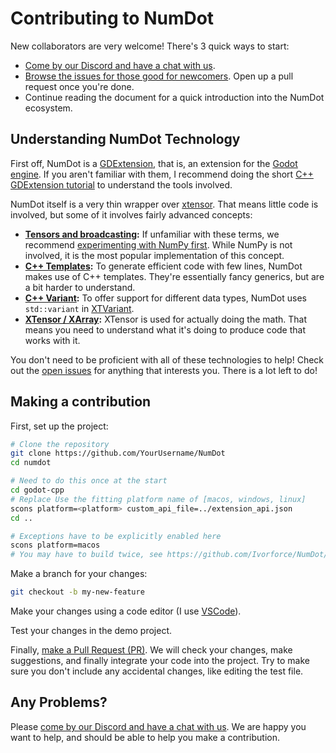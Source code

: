# Contributing to NumDot

New collaborators are very welcome! There's 3 quick ways to start:

- [Come by our Discord and have a chat with us](https://discord.gg/hxuWcAXF).
- [Browse the issues for those good for newcomers](https://github.com/Ivorforce/NumDot/issues?q=is%3Aopen+is%3Aissue+label%3A%22good+first+issue%22). Open up a pull request once you're done.
- Continue reading the document for a quick introduction into the NumDot ecosystem.

## Understanding NumDot Technology

First off, NumDot is a [GDExtension](https://docs.godotengine.org/en/stable/tutorials/scripting/gdextension/what_is_gdextension.html), that is, an extension for the [Godot engine](https://godotengine.org). 
If you aren't familiar with them, I recommend doing the short [C++ GDExtension tutorial](https://docs.godotengine.org/en/stable/tutorials/scripting/gdextension/gdextension_cpp_example.html) to understand the tools involved.

NumDot itself is a very thin wrapper over [xtensor](https://xtensor.readthedocs.io/en/latest/index.html). That means little code is involved, but some of it involves fairly advanced concepts:

- **[Tensors and broadcasting](https://numpy.org/doc/stable/user/basics.broadcasting.html):** If unfamiliar with these terms, we recommend [experimenting with NumPy first](https://numpy.org/doc/stable/user/quickstart.html). While NumPy is not involved, it is the most popular implementation of this concept.
- **[C++ Templates](https://www.google.com/search?client=safari&rls=en&q=C%2B%2B+templates&ie=UTF-8&oe=UTF-8):** To generate efficient code with few lines, NumDot makes use of C++ templates. They're essentially fancy generics, but are a bit harder to understand.
- **[C++ Variant](https://en.cppreference.com/w/cpp/utility/variant):** To offer support for different data types, NumDot uses `std::variant` in [XTVariant](https://github.com/Ivorforce/NumDot/blob/main/src/xtv.h).
- **[XTensor / XArray](https://xtensor.readthedocs.io/en/latest/getting_started.html):** XTensor is used for actually doing the math. That means you need to understand what it's doing to produce code that works with it.

You don't need to be proficient with all of these technologies to help! Check out the [open issues](https://github.com/Ivorforce/NumDot/issues) for anything that interests you. There is a lot left to do!

## Making a contribution

First, set up the project:
```bash
# Clone the repository
git clone https://github.com/YourUsername/NumDot
cd numdot

# Need to do this once at the start
cd godot-cpp
# Replace Use the fitting platform name of [macos, windows, linux]
scons platform=<platform> custom_api_file=../extension_api.json
cd ..

# Exceptions have to be explicitly enabled here
scons platform=macos
# You may have to build twice, see https://github.com/Ivorforce/NumDot/issues/23
```

Make a branch for your changes:
```bash
git checkout -b my-new-feature
```
Make your changes using a code editor (I use [VSCode](https://code.visualstudio.com)).

Test your changes in the demo project.

Finally, [make a Pull Request (PR)](https://github.com/Ivorforce/NumDot/compare). We will check your changes, make suggestions, and finally integrate your code into the project. Try to make sure you don't include any accidental changes, like editing the test file.

## Any Problems?

Please [come by our Discord and have a chat with us](https://discord.gg/hxuWcAXF). We are happy you want to help, and should be able to help you make a contribution.
